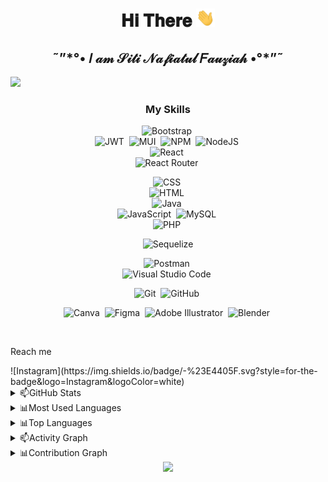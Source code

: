 <h1 align="center">𝐇𝐢 𝐓𝐡𝐞𝐫𝐞 <img src="https://github.com/ABSphreak/ABSphreak/blob/master/gifs/Hi.gif" width="30px"></h1>

<h2 align="center">˜”*°•   𝐼 𝒶𝓂 𝒮𝒾𝓉𝒾 𝒩𝒶𝒻𝒾𝒶𝓉𝓊𝓁 𝐹𝒶𝓊𝓏𝒾𝒶𝒽   •°*”˜</h2>

<div align="left">
  <img src="https://img.shields.io/github/followers/nafi-36.svg?style=social&label=Follow&maxAge=2592000" /> 
</div>

<div align="center">
  <h3>My Skills</h3>

![Bootstrap](https://img.shields.io/badge/Bootstrap-563D7C?style=for-the-badge&logo=bootstrap&logoColor=white)&nbsp;    
![JWT](https://img.shields.io/badge/JWT-black?style=for-the-badge&logo=JSON%20web%20tokens)&nbsp;
![MUI](https://img.shields.io/badge/MUI-%230081CB.svg?style=for-the-badge&logo=mui&logoColor=white)&nbsp;
![NPM](https://img.shields.io/badge/NPM-%23000000.svg?style=for-the-badge&logo=npm&logoColor=white)&nbsp; 
![NodeJS](https://img.shields.io/badge/node.js-6DA55F?style=for-the-badge&logo=node.js&logoColor=white)&nbsp;  
![React](https://img.shields.io/badge/react-%2320232a.svg?style=for-the-badge&logo=react&logoColor=%2361DAFB)&nbsp;  
![React Router](https://img.shields.io/badge/React_Router-CA4245?style=for-the-badge&logo=react-router&logoColor=white)&nbsp;  

![CSS](https://img.shields.io/badge/CSS-239120?&style=for-the-badge&logo=css3&logoColor=white)&nbsp;  
![HTML](https://img.shields.io/badge/HTML-239120?style=for-the-badge&logo=html5&logoColor=white)&nbsp;  
![Java](https://img.shields.io/badge/java-%23ED8B00.svg?style=for-the-badge&logo=java&logoColor=white)&nbsp;  
![JavaScript](https://img.shields.io/badge/javascript-%23323330.svg?style=for-the-badge&logo=javascript&logoColor=%23F7DF1E)&nbsp;
![MySQL](https://img.shields.io/badge/MySQL-CA4245?style=for-the-badge&logo=mysql&logoColor=white)&nbsp;   
![PHP](https://img.shields.io/badge/php-%23777BB4.svg?style=for-the-badge&logo=php&logoColor=white)&nbsp;

![Sequelize](https://img.shields.io/badge/Sequelize-52B0E7?style=for-the-badge&logo=Sequelize&logoColor=white)  

![Postman](https://img.shields.io/badge/Postman-FF6C37?style=for-the-badge&logo=postman&logoColor=white)&nbsp;  
![Visual Studio Code](https://img.shields.io/badge/Visual%20Studio%20Code-0078d7.svg?style=for-the-badge&logo=visual-studio-code&logoColor=white)&nbsp;  
  
![Git](https://img.shields.io/badge/git-%23F05033.svg?style=for-the-badge&logo=git&logoColor=white)&nbsp;
![GitHub](https://img.shields.io/badge/github-%23121011.svg?style=for-the-badge&logo=github&logoColor=white)&nbsp;  

![Canva](https://img.shields.io/badge/Canva-%2300C4CC.svg?style=for-the-badge&logo=Canva&logoColor=white)&nbsp;
![Figma](https://img.shields.io/badge/figma-%23F24E1E.svg?style=for-the-badge&logo=figma&logoColor=white)&nbsp;
![Adobe Illustrator](https://img.shields.io/badge/adobe%20illustrator-%23FF9A00.svg?style=for-the-badge&logo=adobe%20illustrator&logoColor=white)&nbsp;
![Blender](https://img.shields.io/badge/blender-%23F5792A.svg?style=for-the-badge&logo=blender&logoColor=white)&nbsp;  

</div>
<br>

<di>
  <p>Reach me </p>
	![Instagram](https://img.shields.io/badge/<nav__y>-%23E4405F.svg?style=for-the-badge&logo=Instagram&logoColor=white)
</div>  

<details>
  <summary>📫GitHub Stats</summary>

  <img  alt="Zia GitHub Stats" src="https://github-readme-stats.vercel.app/api?username=nafi-36&show_icons=true&include_all_commits=true&count_private=true&theme=radical" />


</details>

<details>
  <summary>📊Most Used Languages</summary>

  <img alt="Zia GitHub Most Used Languages" src="https://github-readme-stats.vercel.app/api/top-langs/?username=nafi-36&layout=compact&theme=radical" /><br>

  
</details>

<details>
  <summary>📊Top Languages</summary>
    
  <img alt="Zia GitHub Most Used Languages" src="https://github-profile-summary-cards.vercel.app/api/cards/repos-per-language?username=nafi-36&theme=monokai" />
  <img alt="Zia GitHub Most Used Languages" src="https://github-profile-summary-cards.vercel.app/api/cards/most-commit-language?username=nafi-36&theme=monokai" />
  
</details>


<details>
  <summary>📫Activity Graph</summary>

  <img alt="Siti Nafiatul Fauziah's Contribution Graph" src="https://github-readme-streak-stats.herokuapp.com/?user=nafi-36&theme=radical" />

</details>

<details>
  <summary>📊Contribution Graph</summary>

  <img alt="Siti Nafiatul Fauziah's Contribution Graph" src="https://activity-graph.herokuapp.com/graph?username=nafi-36&theme=monokai" />

</details>

<div align="center">
  <img src="https://condaluna.com/assets/stickers/thank-you-pling.gif" width="250px" />
</div>  
